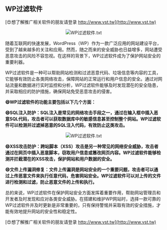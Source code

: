 ## **WP过滤软件**

[😍想了解推广相关软件的朋友请登录 http://www.vst.tw](http://www.vst.tw)

 <center><img src="https://vst.tw/MP4/tuiguang/png/1.png" alt="WP过滤软件.txt"></center>

随着互联网的快速发展，WordPress（WP）作为一款广泛应用的网站建设平台，受到了越来越多的关注和应用。然而，随之而来的安全威胁也日益增多，网站遭受恶意攻击的风险不容忽视。在这样的背景下，WP过滤软件成为了保护网站安全的重要利器。

WP过滤软件是一种可以帮助网站检测和过滤恶意代码、垃圾信息等内容的工具，它能够有效防止各类网络攻击，保障网站的正常运行和用户信息的安全。通过对网站流量和数据进行实时监控和分析，WP过滤软件能够及时发现潜在的安全隐患，并采取相应的防护措施，确保网站免受恶意攻击的侵害。

**😄WP过滤软件的功能主要包括以下几个方面：**

**😄SQL注入防护：SQL注入是常见的网络攻击手段之一，通过在输入框中插入恶意SQL代码，攻击者可以获取数据库中的敏感信息甚至控制整个网站。WP过滤软件可以检测并过滤掉恶意的SQL注入代码，有效防止这类攻击。**

 <center><img src="https://vst.tw/MP4/tuiguang/png/1.png" alt="WP过滤软件.txt"></center>

**😄XSS攻击防护：跨站脚本（XSS）攻击是另一种常见的网络安全威胁，攻击者通过在网页中插入恶意脚本，窃取用户信息或篡改网页内容。WP过滤软件能够检测并拦截潜在的XSS攻击，保护网站和用户数据的安全。**

**😄文件上传漏洞修复：文件上传漏洞是网站安全的一个重要问题，攻击者可以通过上传恶意文件来执行任意代码，危害网站安全。WP过滤软件可以对上传的文件进行检测和过滤，防止恶意文件的上传和执行。**

总的来说，WP过滤软件在保护网站安全方面发挥着重要作用，帮助网站管理员和开发者及时发现和应对各类安全威胁。在搭建和维护WP网站时，选择一款可靠的WP过滤软件并及时更新是非常重要的，只有保持警惕并采取有效的安全措施，才能有效地提升网站的安全性和稳定性。

[😍想了解推广相关软件的朋友请登录 http://www.vst.tw](http://www.vst.tw)



